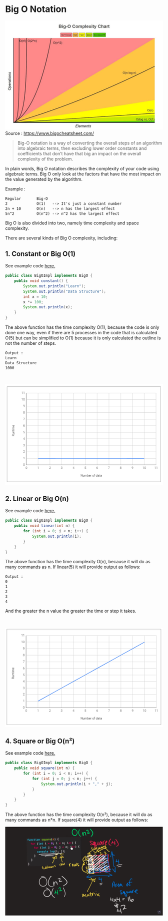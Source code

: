 # Big O Notation

![Big O Complexity Chart](docs/big-o.jpeg)
Source : https://www.bigocheatsheet.com/

> Big-O notation is a way of converting the overall steps of an algorithm into algebraic terms, then excluding lower order constants and coefficients that don’t have that big an impact on the overall complexity of the problem.

In plain words, Big O notation describes the complexity of your code using algebraic terms. Big O only look at the
factors that have the most impact on the value generated by the algorithm.

Example :

```
Regular       Big-O
2             O(1)   --> It's just a constant number
2n + 10       O(n)   --> n has the largest effect
5n^2          O(n^2) --> n^2 has the largest effect
```

Big O is also divided into two, namely time complexity and space complexity.

There are several kinds of Big O complexity, including:

## 1. Constant or Big O(1)

See example code [here.](src/main/java/aryahmph/BigOImpl.java)

```java
public class BigOImpl implements BigO {
    public void constant() {
        System.out.println("Learn");
        System.out.println("Data Structure");
        int x = 10;
        x *= 100;
        System.out.println(x);
    }
}
```

The above function has the time complexity O(1), because the code is only done one way, even if there are 5 processes in
the code that is calculated O(5) but can be simplified to O(1) because it is only calculated the outline is not the
number of steps.

```text
Output :
Learn
Data Structure
1000
```

<br>

![Big O(1)](docs/constant-big-o.png)

## 2. Linear or Big O(n)

See example code [here.](src/main/java/aryahmph/BigOImpl.java)

```java
public class BigOImpl implements BigO {
    public void linear(int n) {
        for (int i = 0; i < n; i++) {
            System.out.println(i);
        }
    }
}
```

The above function has the time complexity O(n), because it will do as many commands as n. If linear(5) it will provide
output as follows:

```text
Output :
0
1
2
3
4
```

And the greater the n value the greater the time or step it takes.

<br>

![Big O(n)](docs/linear-big-o.png)

## 4. Square or Big O(n²)

See example code [here.](src/main/java/aryahmph/BigOImpl.java)

```java
public class BigOImpl implements BigO {
    public void square(int n) {
        for (int i = 0; i < n; i++) {
            for (int j = 0; j < n; j++) {
                System.out.println(i + "," + j);
            }
        }
    }
}
```

The above function has the time complexity O(n²), because it will do as many commands as n*n. If square(4) it will
provide output as follows:

![Big O(n)](docs/square-big-o.png)